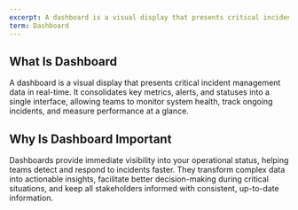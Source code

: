 ```yaml
---
excerpt: A dashboard is a visual display that presents critical incident management data in real-time.
term: Dashboard
---
```

## What Is Dashboard

A dashboard is a visual display that presents critical incident management data in real-time. It consolidates key metrics, alerts, and statuses into a single interface, allowing teams to monitor system health, track ongoing incidents, and measure performance at a glance.

## Why Is Dashboard Important

Dashboards provide immediate visibility into your operational status, helping teams detect and respond to incidents faster. They transform complex data into actionable insights, facilitate better decision-making during critical situations, and keep all stakeholders informed with consistent, up-to-date information.